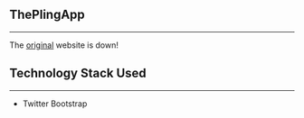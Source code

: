 ## ThePlingApp
-----

The [original](http://theplingapp.com) website is down!

## Technology Stack Used
-----
- Twitter Bootstrap
